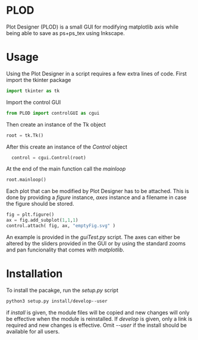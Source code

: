 # PLOD
Plot Designer (PLOD) is a small GUI for modifying matplotlib axis while being able to save as ps+ps_tex using Inkscape.

# Usage
Using the Plot Designer in a script requires a few extra lines of code.
First import the tkinter package
```python
import tkinter as tk
```

Import the control GUI
```python
from PLOD import controlGUI as cgui
```

Then create an instance of the Tk object
```python
root = tk.Tk()
```

After this create an instance of the *Control* object
```python
  control = cgui.Control(root)
```

At the end of the main function call the *mainloop*
```python
root.mainloop()
```

Each plot that can be modified by Plot Designer has to be attached.
This is done by providing a *figure* instance, *axes* instance and a
filename in case the figure should be stored.

```python
fig = plt.figure()
ax = fig.add_subplot(1,1,1)
control.attach( fig, ax, "emptyFig.svg" )
```

An example is provided in the *guiTest.py* script.
The axes can either be altered by the sliders provided in the GUI or
by using the standard zooms and pan funcionality that comes with *matplotlib*.

# Installation
To install the pacakge, run the *setup.py* script
```bash
python3 setup.py install/develop--user
```
if *install* is given, the module files will be copied and new changes will only
be effective when the module is reinstalled.
If *develop* is given, only a link is required and new changes is effective.
Omit *--user* if the install should be available for all users.
